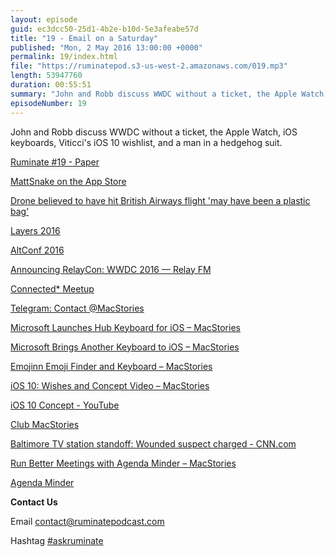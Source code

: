 ```yaml
---
layout: episode
guid: ec3dcc50-25d1-4b2e-b10d-5e3afeabe57d
title: "19 - Email on a Saturday"
published: "Mon, 2 May 2016 13:00:00 +0000"
permalink: 19/index.html
file: "https://ruminatepod.s3-us-west-2.amazonaws.com/019.mp3"
length: 53947760
duration: 00:55:51
summary: "John and Robb discuss WWDC without a ticket, the Apple Watch, iOS keyboards, Viticci's iOS 10 wishlist, and a man in a hedgehog suit."
episodeNumber: 19
---
```


John and Robb discuss WWDC without a ticket, the Apple Watch, iOS keyboards, Viticci's iOS 10 wishlist, and a man in a hedgehog suit.

[Ruminate #19 - Paper](https://paper.dropbox.com/doc/Ruminate-19-aUmgNVoBu9RiNnDNw7VIg)

[MattSnake on the App Store](https://itunes.apple.com/us/app/mattsnake/id1100393294?mt=8)

[Drone believed to have hit British Airways flight 'may have been a plastic bag'](http://www.telegraph.co.uk/news/2016/04/21/drone-believed-to-have-hit-british-airways-flight-may-have-been/)

[Layers 2016](https://bringyourlayers.com/)

[AltConf 2016](http://altconf.com/)

[Announcing RelayCon: WWDC 2016 — Relay FM](http://www.extras.relay.fm/blog/2016/4/4/announcing-relaycon-wwdc-2016)

[Connected\* Meetup](https://ti.to/relayfm/connectedlondon)

[Telegram: Contact @MacStories](https://telegram.me/MacStories/360)

[Microsoft Launches Hub Keyboard for iOS – MacStories](https://www.macstories.net/news/microsoft-launches-hub-keyboard-for-ios/)

[Microsoft Brings Another Keyboard to iOS – MacStories](https://www.macstories.net/news/microsoft-brings-another-keyboard-to-ios/)

[Emojinn Emoji Finder and Keyboard – MacStories](https://www.macstories.net/reviews/emojinn-emoji-finder-and-keyboard/)

[iOS 10: Wishes and Concept Video – MacStories](https://www.macstories.net/stories/ios-10-wishes/)

[iOS 10 Concept - YouTube](https://www.youtube.com/watch?v=J2VcbT4Pgdk)

[Club MacStories](https://club.macstories.net/)

[Baltimore TV station standoff: Wounded suspect charged - CNN.com](http://edition.cnn.com/2016/04/29/us/baltimore-fox-tv-standoff/index.html)

[Run Better Meetings with Agenda Minder – MacStories](https://www.macstories.net/reviews/run-better-meetings-with-agenda-minder/)

[Agenda Minder](https://geo.itunes.apple.com/us/app/agenda-minder/id1092380886?mt=12&at=1001l3gY&ct=twitter)

**Contact Us**

Email [contact@ruminatepodcast.com](mailto:contact@ruminatepodcast.com)

Hashtag [#askruminate](https://twitter.com/search?q=askruminate)
